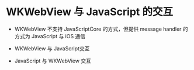 # WKWebView 与 JavaScript 的交互

* WKWebView 不支持 JavaScriptCore 的方式，但提供 message handler 的方式为 JavaScript 与 iOS 通信

* WKWebView 与 JavaScript交互
* JavaScript 与 WKWebView 交互

